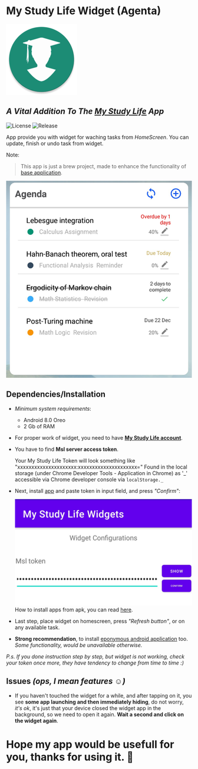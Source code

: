 # My Study Life Widget (Agenta)
![My Study Life App Image](app/src/main/res/mipmap-xxxhdpi/ic_launcher_round.png)
## _A **Vital** Addition To The [My Study Life](https://www.mystudylife.com) App_

![License](https://img.shields.io/aur/license/android-studio) ![Release](https://img.shields.io/github/v/release/1Basile/my_study_life_android_widget)

App provide you with widget for waching tasks from _HomeScreen_. 
You can update, finish or undo task from widget. 

Note:
> This app is just a brew project, made to enhance 
> the functionality of [base application](https://www.mystudylife.com).

![Widget view example](layout_example.jpg)

## Dependencies/Installation
* _Minimum system requirements_: 
    * Android 8.0 Oreo
    * 2 Gb of RAM
    
* For proper work of widget, you need to have [**My Study Life account**](https://accounts.mystudylife.com/sign-up).

* You have to find **Msl server access token**.

    Your My Study Life Token will look something like "xxxxxxxxxxxxxxxxxxxxx:xxxxxxxxxxxxxxxxxxxxx="
    Found in the local storage (under Chrome Developer Tools - Application in Chrome) as '_'
    accessible via Chrome developer console via `localStorage._`
    
* Next, install [app](releases/tag/1) and paste token in input field, and press _"Confirm"_:

    ![Token input field](instalation_screen_1.jpg)
    How to install apps from apk, you can read [here](https://www.expressvpn.com/support/vpn-setup/enable-apk-installs-android/).
    
* Last step, place widget on homescreen, press _"Refresh button"_, or on any available task.

* __Strong recommendation__, to install [eponymous android application](https://play.google.com/store/apps/details?id=com.virblue.mystudylife&hl=en&gl=US) too.
_Some functionality, would be unavailable otherwise._

_P.s. If you done instruction step by step, but widget is not working, check your token once more,
they have tendency to change from time to time :)_

## Issues _(ops, I mean features :relaxed:)_

- If you haven't touched the widget for a while, and after tapping on it, you see **some app launching and then immediately hiding**,
    do not worry, _it's ok_, it's just that your device closed the widget app in the background, so we need to open it again. **Wait a second and click on the widget again**. 

 # Hope my app would be usefull for you, thanks for using it. :yellow_heart:
